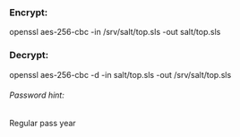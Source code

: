### Encrypt:
openssl aes-256-cbc -in /srv/salt/top.sls -out salt/top.sls

### Decrypt:
openssl aes-256-cbc -d -in salt/top.sls -out /srv/salt/top.sls

###### Password hint:
Regular pass year
